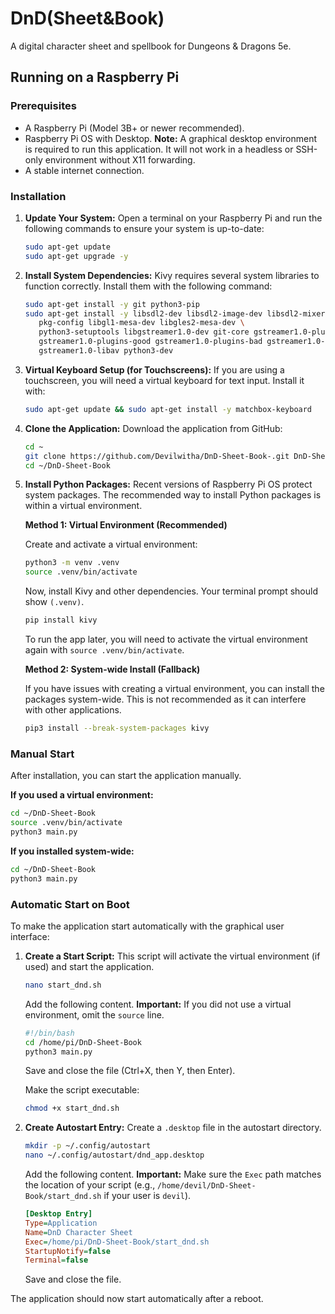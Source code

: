 # DnD(Sheet&Book)

A digital character sheet and spellbook for Dungeons & Dragons 5e.

## Running on a Raspberry Pi

### Prerequisites

- A Raspberry Pi (Model 3B+ or newer recommended).
- Raspberry Pi OS with Desktop. **Note:** A graphical desktop environment is required to run this application. It will not work in a headless or SSH-only environment without X11 forwarding.
- A stable internet connection.

### Installation

1.  **Update Your System:**
    Open a terminal on your Raspberry Pi and run the following commands to ensure your system is up-to-date:
    ```bash
    sudo apt-get update
    sudo apt-get upgrade -y
    ```

2.  **Install System Dependencies:**
    Kivy requires several system libraries to function correctly. Install them with the following command:
    ```bash
    sudo apt-get install -y git python3-pip
    sudo apt-get install -y libsdl2-dev libsdl2-image-dev libsdl2-mixer-dev libsdl2-ttf-dev \
       pkg-config libgl1-mesa-dev libgles2-mesa-dev \
       python3-setuptools libgstreamer1.0-dev git-core gstreamer1.0-plugins-base \
       gstreamer1.0-plugins-good gstreamer1.0-plugins-bad gstreamer1.0-plugins-ugly \
       gstreamer1.0-libav python3-dev
    ```

3.  **Virtual Keyboard Setup (for Touchscreens):**
    If you are using a touchscreen, you will need a virtual keyboard for text input. Install it with:
    ```bash
    sudo apt-get update && sudo apt-get install -y matchbox-keyboard
    ```

4.  **Clone the Application:**
    Download the application from GitHub:
    ```bash
    cd ~
    git clone https://github.com/Devilwitha/DnD-Sheet-Book-.git DnD-Sheet-Book
    cd ~/DnD-Sheet-Book
    ```

5.  **Install Python Packages:**
    Recent versions of Raspberry Pi OS protect system packages. The recommended way to install Python packages is within a virtual environment.

    **Method 1: Virtual Environment (Recommended)**
    
    Create and activate a virtual environment:
    ```bash
    python3 -m venv .venv
    source .venv/bin/activate
    ```
    Now, install Kivy and other dependencies. Your terminal prompt should show `(.venv)`.
    ```bash
    pip install kivy
    ```
    To run the app later, you will need to activate the virtual environment again with `source .venv/bin/activate`.

    **Method 2: System-wide Install (Fallback)**

    If you have issues with creating a virtual environment, you can install the packages system-wide. This is not recommended as it can interfere with other applications.
    ```bash
    pip3 install --break-system-packages kivy
    ```

### Manual Start

After installation, you can start the application manually.

**If you used a virtual environment:**
```bash
cd ~/DnD-Sheet-Book
source .venv/bin/activate
python3 main.py
```

**If you installed system-wide:**
```bash
cd ~/DnD-Sheet-Book
python3 main.py
```

### Automatic Start on Boot

To make the application start automatically with the graphical user interface:

1.  **Create a Start Script:**
    This script will activate the virtual environment (if used) and start the application.
    ```bash
    nano start_dnd.sh
    ```
    Add the following content. **Important:** If you did not use a virtual environment, omit the `source` line.
    ```bash
    #!/bin/bash
    cd /home/pi/DnD-Sheet-Book
    python3 main.py
    ```
    Save and close the file (Ctrl+X, then Y, then Enter).

    Make the script executable:
    ```bash
    chmod +x start_dnd.sh
    ```

2.  **Create Autostart Entry:**
    Create a `.desktop` file in the autostart directory.
    ```bash
    mkdir -p ~/.config/autostart
    nano ~/.config/autostart/dnd_app.desktop
    ```
    Add the following content. **Important:** Make sure the `Exec` path matches the location of your script (e.g., `/home/devil/DnD-Sheet-Book/start_dnd.sh` if your user is `devil`).
    ```ini
    [Desktop Entry]
    Type=Application
    Name=DnD Character Sheet
    Exec=/home/pi/DnD-Sheet-Book/start_dnd.sh
    StartupNotify=false
    Terminal=false
    ```
    Save and close the file.

The application should now start automatically after a reboot.
